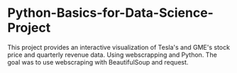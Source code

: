 # Python-Basics-for-Data-Science-Project

This project provides an interactive visualization of Tesla's and GME's stock price and quarterly revenue data. Using webscrapping and Python. The goal was to use webscraping with BeautifulSoup and request.
